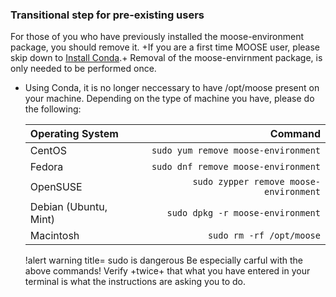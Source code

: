 ### Transitional step for pre-existing users

For those of you who have previously installed the moose-environment package, you should remove it. +If you are a first time MOOSE user, please skip down to [Install Conda](conda.md#installconda).+ Removal of the moose-envirnment package, is only needed to be performed once.

- Using Conda, it is no longer neccessary to have /opt/moose present on your machine. Depending on the type of machine you have, please do the following:

  | Operating System | Command |
  | :- | -: |
  | CentOS | `sudo yum remove moose-environment` |
  | Fedora | `sudo dnf remove moose-environment` |
  | OpenSUSE | `sudo zypper remove moose-environment` |
  | Debian (Ubuntu, Mint) | `sudo dpkg -r moose-environment` |
  | Macintosh | `sudo rm -rf /opt/moose` |

  !alert warning title= sudo is dangerous
  Be especially carful with the above commands! Verify +twice+ that what you have entered in your terminal is what the instructions are asking you to do.
